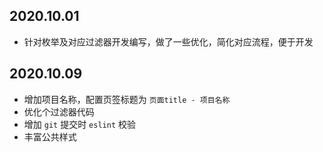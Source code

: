 ## 2020.10.01
 - 针对枚举及对应过滤器开发编写，做了一些优化，简化对应流程，便于开发

## 2020.10.09
 - 增加项目名称，配置页签标题为 `页面title - 项目名称`
 - 优化个过滤器代码
 - 增加 `git` 提交时 `eslint` 校验
 - 丰富公共样式
